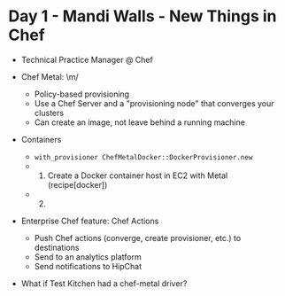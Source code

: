 # Day 1 - Mandi Walls - New Things in Chef #

* Technical Practice Manager @ Chef

* Chef Metal: \m/
    * Policy-based provisioning
    * Use a Chef Server and a "provisioning node" that converges your clusters
    * Can create an image, not leave behind a running machine
* Containers
    * `with_provisioner ChefMetalDocker::DockerProvisioner.new`
    * 1) Create a Docker container host in EC2 with Metal (recipe[docker])
    * 2)
* Enterprise Chef feature: Chef Actions
    * Push Chef actions (converge, create provisioner, etc.) to destinations
    * Send to an analytics platform
    * Send notifications to HipChat


* What if Test Kitchen had a chef-metal driver?
